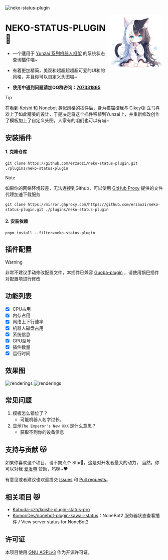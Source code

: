 ![neko-status-plugin](https://socialify.git.ci/erzaozi/neko-status-plugin/image?description=1&font=Raleway&forks=1&issues=1&language=1&name=1&owner=1&pattern=Circuit%20Board&pulls=1&stargazers=1&theme=Auto)

<img decoding="async" align=right src="resources/readme/girl.png" width="35%">

# NEKO-STATUS-PLUGIN 🍙

- 一个适用于 [Yunzai 系列机器人框架](https://github.com/yhArcadia/Yunzai-Bot-plugins-index) 的系统状态查询插件喵~

- 有着更加精简，美观和超超超超超可爱的UI和的风格，并且你可以自定义头图喵~

- **使用中遇到问题请加QQ群咨询：[707331865](https://qm.qq.com/q/TXTIS9KhO2)**

> [!TIP]
> 在看到 [Koishi](https://koishi.js.org/) 和 [Nonebot](https://nonebot.dev/) 类似风格的插件后，身为猫猫控我与 [CikeyQi](https://github.com/CikeyQi) 立马喜欢上了如此精美的设计，于是决定将这个插件移植到Yunzai上，并重新修改创作了模板加上了自定义头图，人家有的咱们也可以有喵~

## 安装插件

#### 1. 克隆仓库

```
git clone https://github.com/erzaozi/neko-status-plugin.git ./plugins/neko-status-plugin
```

> [!NOTE]
> 如果你的网络环境较差，无法连接到Github，可以使用 [GitHub Proxy](https://mirror.ghproxy.com/) 提供的文件代理加速下载服务
> ```
> git clone https://mirror.ghproxy.com/https://github.com/erzaozi/neko-status-plugin.git ./plugins/neko-status-plugin
> ```

#### 2. 安装依赖

```
pnpm install --filter=neko-status-plugin
```

## 插件配置

> [!WARNING]
> 非常不建议手动修改配置文件，本插件已兼容 [Guoba-plugin](https://github.com/guoba-yunzai/guoba-plugin) ，请使用锅巴插件对配置项进行修改

## 功能列表

- [x] CPU占用
- [x] 内存占用
- [x] 网络上下行速率
- [x] 机器人磁盘占用
- [x] 系统信息
- [x] GPU型号
- [x] 插件数量
- [x] 运行时间

## 效果图

<img src="https://github.com/erzaozi/neko-status-plugin/assets/61369914/6c99cbb7-16bf-4dcf-9f6b-9d99f5fac076" height="500" alt="renderings"/>
<img src="https://github.com/erzaozi/neko-status-plugin/assets/61369914/2b99c334-504c-4748-b079-21fd463eeb4c" height="500" alt="renderings"/>

## 常见问题
1. 模板怎么错位了？
   + 可能机器人名字过长。
2. 显示`The Emperor's New XXX` 是什么意思？
   + 获取不到你的设备信息

## 支持与贡献 😽

如果你喜欢这个项目，请不妨点个 Star🌟，这是对开发者最大的动力， 当然，你可以对我 [爱发电](https://afdian.net/a/sumoqi) 赞助，呜咪~❤️

有意见或者建议也欢迎提交 [Issues](https://github.com/erzaozi/neko-status-plugin/issues) 和 [Pull requests](https://github.com/erzaozi/neko-status-plugin/pulls)。

## 相关项目 😻
* [Kabuda-czh/koishi-plugin-status-pro](https://github.com/Kabuda-czh/koishi-plugin-status-pro)
* [KomoriDev/nonebot-plugin-kawaii-status](https://github.com/KomoriDev/nonebot-plugin-kawaii-status)：NoneBot2 服务器状态查看插件 / View server status for NoneBot2

## 许可证
本项目使用 [GNU AGPLv3](https://choosealicense.com/licenses/agpl-3.0/) 作为开源许可证。
